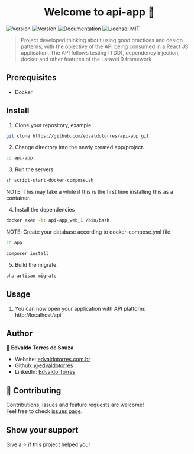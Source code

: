 <h1 align="center">Welcome to api-app 👋</h1>
<p>
  <img alt="Version" src="https://img.shields.io/badge/php-8.0-blue.svg?cacheSeconds=2592000" />
  <img alt="Version" src="https://img.shields.io/badge/laravel-9.0-red.svg?cacheSeconds=2592000" />
  <a href="https://documenter.getpostman.com/view/13040502/UzBjrney#c3212110-5be6-45bd-b000-95c6538746ca" target="_blank">
    <img alt="Documentation" src="https://img.shields.io/badge/documentation-yes-brightgreen.svg" />
  </a>
  <a href="#" target="_blank">
    <img alt="License: MIT" src="https://img.shields.io/badge/License-MIT-yellow.svg" />
  </a>
</p>

> Project developed thinking about using good practices and design patterns, with the objective of the API being consumed in a React JS application. The API follows testing (TDD), dependency injection, docker and other features of the Laravel 9 framework

## Prerequisites

* Docker

## Install

1. Clone your repository, example:

```sh
git clone https://github.com/edvaldotorres/api-app.git
```
2. Change directory into the newly created app/project.

```sh
cd api-app
```
3. Run the servers

```sh
sh script-start-docker-compose.sh
```
NOTE: This may take a while if this is the first time installing this as a container.

4. Install the dependencies

```sh
docker exec -it api-app_web_1 /bin/bash
```

NOTE: Create your database according to docker-compose.yml file

```sh
cd app
```

```sh
composer install
```

5. Build the migrate.

```sh
php artisan migrate
```
## Usage

1. You can now open your application with API platform: http://localhost/api

## Author

👤 **Edvaldo Torres de Souza**

* Website: [edvaldotorres.com.br](https://edvaldotorres.com.br/)
* Github: [@edvaldotorres](https://github.com/edvaldotorres)
* LinkedIn: [Edvaldo Torres](https://www.linkedin.com/in/edvaldo-torres-189894150/)

## 🤝 Contributing

Contributions, issues and feature requests are welcome!<br />Feel free to check [issues page](https://github.com/edvaldotorres/api-app/issues). 

## Show your support

Give a ⭐️ if this project helped you!
